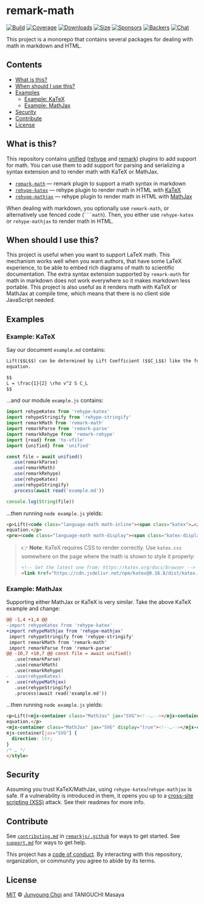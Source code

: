 # remark-math

[![Build][build-badge]][build]
[![Coverage][coverage-badge]][coverage]
[![Downloads][downloads-badge]][downloads]
[![Size][size-badge]][size]
[![Sponsors][sponsors-badge]][collective]
[![Backers][backers-badge]][collective]
[![Chat][chat-badge]][chat]

This project is a monorepo that contains several packages for dealing with
math in markdown and HTML.

## Contents

* [What is this?](#what-is-this)
* [When should I use this?](#when-should-i-use-this)
* [Examples](#examples)
  * [Example: KaTeX](#example-katex)
  * [Example: MathJax](#example-mathjax)
* [Security](#security)
* [Contribute](#contribute)
* [License](#license)

## What is this?

This repository contains [unified][] ([rehype][] and [remark][]) plugins to add
support for math.
You can use them to add support for parsing and serializing a syntax extension
and to render math with KaTeX or MathJax.

* [`remark-math`][remark-math]
  — remark plugin to support a math syntax in markdown
* [`rehype-katex`][rehype-katex]
  — rehype plugin to render math in HTML with [KaTeX][]
* [`rehype-mathjax`][rehype-mathjax]
  — rehype plugin to render math in HTML with [MathJax][]

When dealing with markdown, you optionally use `remark-math`, or alternatively
use fenced code (` ```math `).
Then, you either use `rehype-katex` or `rehype-mathjax` to render math in HTML.

## When should I use this?

This project is useful when you want to support LaTeX math.
This mechanism works well when you want authors, that have some LaTeX
experience, to be able to embed rich diagrams of math to scientific
documentation.
The extra syntax extension supported by `remark-math` for math in markdown does
not work everywhere so it makes markdown less portable.
This project is also useful as it renders math with KaTeX or MathJax at compile
time, which means that there is no client side JavaScript needed.

## Examples

### Example: KaTeX

Say our document `example.md` contains:

```markdown
Lift($$L$$) can be determined by Lift Coefficient ($$C_L$$) like the following
equation.

$$
L = \frac{1}{2} \rho v^2 S C_L
$$
```

…and our module `example.js` contains:

```js
import rehypeKatex from 'rehype-katex'
import rehypeStringify from 'rehype-stringify'
import remarkMath from 'remark-math'
import remarkParse from 'remark-parse'
import remarkRehype from 'remark-rehype'
import {read} from 'to-vfile'
import {unified} from 'unified'

const file = await unified()
  .use(remarkParse)
  .use(remarkMath)
  .use(remarkRehype)
  .use(rehypeKatex)
  .use(rehypeStringify)
  .process(await read('example.md'))

console.log(String(file))
```

…then running `node example.js` yields:

```html
<p>Lift(<code class="language-math math-inline"><span class="katex">…</span></code>) like the following
equation.</p>
<pre><code class="language-math math-display"><span class="katex-display"><span class="katex">…</span></span></code></pre>
```

> 👉 **Note**: KaTeX requires CSS to render correctly.
> Use `katex.css` somewhere on the page where the math is shown to style it
> properly:
>
> ```html
> <!-- Get the latest one from: https://katex.org/docs/browser -->
> <link href="https://cdn.jsdelivr.net/npm/katex@0.16.8/dist/katex.min.css" rel="stylesheet">
> ```

### Example: MathJax

Supporting either MathJax or KaTeX is very similar.
Take the above KaTeX example and change:

```diff
@@ -1,4 +1,4 @@
-import rehypeKatex from 'rehype-katex'
+import rehypeMathjax from 'rehype-mathjax'
 import rehypeStringify from 'rehype-stringify'
 import remarkMath from 'remark-math'
 import remarkParse from 'remark-parse'
@@ -10,7 +10,7 @@ const file = await unified()
   .use(remarkParse)
   .use(remarkMath)
   .use(remarkRehype)
-  .use(rehypeKatex)
+  .use(rehypeMathjax)
   .use(rehypeStringify)
   .process(await read('example.md'))
```

…then running `node example.js` yields:

```html
<p>Lift(<mjx-container class="MathJax" jax="SVG"><!--…--></mjx-container>) can be determined by Lift Coefficient (<mjx-container class="MathJax" jax="SVG"><!--…--></mjx-container>) like the following
equation.</p>
<mjx-container class="MathJax" jax="SVG" display="true"><!--…--></mjx-container><style>
mjx-container[jax="SVG"] {
  direction: ltr;
}
/* … */
</style>
```

## Security

Assuming you trust KaTeX/MathJax, using `rehype-katex`/`rehype-mathjax` is
safe.
If a vulnerability is introduced in them, it opens you up to a
[cross-site scripting (XSS)][wiki-xss] attack.
See their readmes for more info.

## Contribute

See [`contributing.md`][contributing] in [`remarkjs/.github`][health] for ways
to get started.
See [`support.md`][support] for ways to get help.

This project has a [code of conduct][coc].
By interacting with this repository, organization, or community you agree to
abide by its terms.

## License

[MIT][license] © [Junyoung Choi][author] and TANIGUCHI Masaya

<!-- Definitions -->

[author]: https://rokt33r.github.io

[backers-badge]: https://opencollective.com/unified/backers/badge.svg

[build]: https://github.com/remarkjs/remark-math/actions

[build-badge]: https://github.com/remarkjs/remark-math/workflows/main/badge.svg

[chat]: https://github.com/remarkjs/remark/discussions

[chat-badge]: https://img.shields.io/badge/chat-discussions-success.svg

[coc]: https://github.com/remarkjs/.github/blob/HEAD/code-of-conduct.md

[collective]: https://opencollective.com/unified

[contributing]: https://github.com/remarkjs/.github/blob/HEAD/contributing.md

[coverage]: https://codecov.io/github/remarkjs/remark-math

[coverage-badge]: https://img.shields.io/codecov/c/github/remarkjs/remark-math.svg

[downloads]: https://www.npmjs.com/package/remark-math

[downloads-badge]: https://img.shields.io/npm/dm/remark-math.svg

[health]: https://github.com/remarkjs/.github

[katex]: https://github.com/Khan/KaTeX

[license]: license

[mathjax]: https://mathjax.org/

[rehype]: https://github.com/rehypejs/rehype

[rehype-katex]: ./packages/rehype-katex/

[rehype-mathjax]: ./packages/rehype-mathjax/

[remark]: https://github.com/remarkjs/remark

[remark-math]: ./packages/remark-math/

[size]: https://bundlejs.com/?q=remark-math

[size-badge]: https://img.shields.io/bundlejs/size/remark-math

[sponsors-badge]: https://opencollective.com/unified/sponsors/badge.svg

[support]: https://github.com/remarkjs/.github/blob/HEAD/support.md

[unified]: https://github.com/unifiedjs/unified

[wiki-xss]: https://en.wikipedia.org/wiki/Cross-site_scripting
